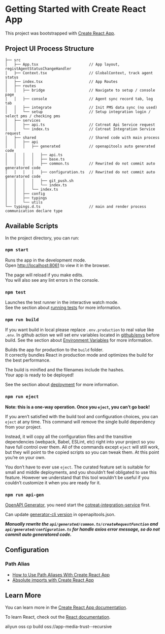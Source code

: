 # Getting Started with Create React App

This project was bootstrapped with [Create React App](https://github.com/facebook/create-react-app).

## Project UI Process Structure

```
├── src
│   ├── App.tsx                       // App layout, registAgentStatusChangeHandler
│   ├── Context.tsx                   // GlobalContext, track agent status
│   ├── index.tsx                     // App Routes
│   ├── routes
│   │   ├── bridge                    // Navigate to setup / console page
│   │   ├── console                   // Agent sync record tab, log tab
│   │   ├── integrate                 // Init PMS data sync (no used)
│   │   └── setup                     // Setup integration login / select pms / checking pms
│   ├── services
│   │   ├── api.ts                    // Cotreat Api Service request
│   │   └── index.ts                  // Cotreat Integration Service request
│   ├── shared                        // Shared code with main process
│   │   ├── api
│   │   │   ├── generated             // openapitools auto generated code
│   │   │   │   ├── api.ts
│   │   │   │   ├── base.ts
│   │   │   │   ├── common.ts         // Rewrited do not commit auto generatored code
│   │   │   │   ├── configuration.ts  // Rewrited do not commit auto generatored code
│   │   │   │   ├── git_push.sh
│   │   │   │   └── index.ts
│   │   │   └── index.ts
│   │   ├── config
│   │   ├── typings
│   │   └── utils
└── typings.d.ts                      // main and render process communication declare type
```

## Available Scripts

In the project directory, you can run:

### `npm start`

Runs the app in the development mode.\
Open [http://localhost:8061](http://localhost:8061) to view it in the browser.

The page will reload if you make edits.\
You will also see any lint errors in the console.

### `npm test`

Launches the test runner in the interactive watch mode.\
See the section about [running tests](https://facebook.github.io/create-react-app/docs/running-tests) for more information.

### `npm run build`

If you want build in local please replace `.env.production` to real value like `.env`. In github action we will set env variables located in [github/envs](../.github/envs/) before build. See the section about [Environment Variables](https://create-react-app.dev/docs/adding-custom-environment-variables) for more information.

Builds the app for production to the `build` folder.\
It correctly bundles React in production mode and optimizes the build for the best performance.

The build is minified and the filenames include the hashes.\
Your app is ready to be deployed!

See the section about [deployment](https://facebook.github.io/create-react-app/docs/deployment) for more information.

### `npm run eject`

**Note: this is a one-way operation. Once you `eject`, you can’t go back!**

If you aren’t satisfied with the build tool and configuration choices, you can `eject` at any time. This command will remove the single build dependency from your project.

Instead, it will copy all the configuration files and the transitive dependencies (webpack, Babel, ESLint, etc) right into your project so you have full control over them. All of the commands except `eject` will still work, but they will point to the copied scripts so you can tweak them. At this point you’re on your own.

You don’t have to ever use `eject`. The curated feature set is suitable for small and middle deployments, and you shouldn’t feel obligated to use this feature. However we understand that this tool wouldn’t be useful if you couldn’t customize it when you are ready for it.

### `npm run api-gen`

[OpenAPI Generator](https://github.com/OpenAPITools/openapi-generator-cli), you need start the [cotreat-integration-service](https://github.com/CoTreat/cotreat-integration-service) first.

Can update [generator-cli version](https://repo1.maven.org/maven2/org/openapitools/openapi-generator-cli/) in openapitools.json.

**_Manually rewrite the `api/generated/common.ts/createRequestFunction` and `api/generated/configuration.ts` for handle axios error message, so do not commit auto generatored code._**

## Configuration

### Path Alias
- [How to Use Path Aliases With Create React App](https://devtails.xyz/how-to-use-path-aliases-with-create-react-app-webpack-and-typescript)
- [Absolute imports with Create React App](https://medium.com/hackernoon/absolute-imports-with-create-react-app-4c6cfb66c35d)

## Learn More

You can learn more in the [Create React App documentation](https://facebook.github.io/create-react-app/docs/getting-started).

To learn React, check out the [React documentation](https://reactjs.org/).


 aliyun oss cp build oss://app-media-trust--recursive
